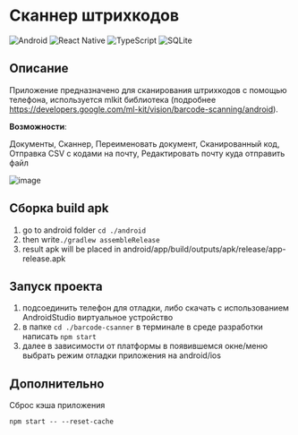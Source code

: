 # Сканнер штрихкодов
![Android](https://img.shields.io/badge/Android-3DDC84?style=for-the-badge&logo=android&logoColor=white)
![React Native](https://img.shields.io/badge/react_native-%2320232a.svg?style=for-the-badge&logo=react&logoColor=%2361DAFB)
![TypeScript](https://img.shields.io/badge/typescript-%23007ACC.svg?style=for-the-badge&logo=typescript&logoColor=white)
![SQLite](https://img.shields.io/badge/sqlite-%2307405e.svg?style=for-the-badge&logo=sqlite&logoColor=white)
## Описание

Приложение предназначено для сканирования штрихкодов с помощью телефона, используется mlkit библиотека (подробнее https://developers.google.com/ml-kit/vision/barcode-scanning/android).

**Возможности**:

Документы, Сканнер, Переименовать документ, Сканированный код, Отправка CSV с кодами на почту, Редактировать почту куда отправить файл

![image](https://github.com/TasyaKh/bacrode-csanner/assets/91024491/74fbf854-66a2-4446-a5a5-e0fac42e2ec3)

## Сборка build apk

1)  go to android folder ```cd ./android```
2)  then write```./gradlew assembleRelease```
3) result apk will be placed in android/app/build/outputs/apk/release/app-release.apk

## Запуск проекта

1) подсоединить телефон для отладки, либо скачать с использованием AndroidStudio виртуальное устройство
2) в папке ```cd ./barcode-csanner``` в терминале в среде разработки написать ```npm start```
3) далее в зависимости от платформы в появившемся окне/меню выбрать режим отладки приложения на android/ios

## Дополнительно

Сброс кэша приложения

```npm start -- --reset-cache```







